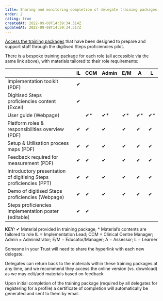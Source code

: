 ```yaml
---
title: Sharing and monitoring completion of delegate training packages
order: 2
rating: true
createdAt: 2022-09-08T14:39:34.314Z
updatedAt: 2022-09-08T14:39:34.317Z
---
```

[Access the training packages](https://nhs-step1-training.netlify.app/) that have been designed to prepare and support staff through the digitised Steps proficiencies pilot. 

There is a bespoke training package for each role (all accessible via the same link above), with materials tailored to their role requirements:

|                                                                    | IL | CCM | Admin | E/M | A  | L  |
| ------------------------------------------------------------------- | --- | ---- | ------ | ---- | --- | --- |
| Implementation toolkit (PDF)                                       | ✔  |     |       |     |    |    |
| Digitised Steps proficiencies content (Excel)                     | ✔  |     |       |     |    |    |
| User guide (Webpage)                                               |    | ✔*  | ✔*    | ✔*  | ✔* | ✔* |
| Platform roles & responsibilities overview (PDF)                   | ✔  | ✔   | ✔     | ✔   | ✔  | ✔  |
| Setup & Utilisation process maps (PDF)                             | ✔  | ✔   | ✔     | ✔   | ✔  | ✔  |
| Feedback required for measurement (PDF)                            | ✔  | ✔   | ✔     | ✔   | ✔  | ✔  |
| Introductory presentation of digitising Steps proficiencies (PPT) | ✔  | ✔   | ✔     | ✔   | ✔  | ✔  |
| Demo of digitised Steps proficiencies (Webpage)                   | ✔  | ✔   | ✔     | ✔   | ✔  | ✔  |
| Steps proficiencies implementation poster (editable)                                                           | ✔  | ✔   |      |     |    |    |

**KEY:**
✔ Material provided in training package, * Material’s contents are tailored to role
IL = Implementation Lead; CCM = Clinical Centre Manager; Admin = Administrator; E/M = Educator/Manager; A = Assessor; L = Learner

Someone in your Trust will need to share the hyperlink with each new delegate. 

Delegates can return back to the materials within these training packages at any time, and we recommend they access the online version (vs. download) as we may edit/add materials based on feedback.

Upon initial completion of the training package (required by all delegates for registering for a profile) a certificate of completion will automatically be generated and sent to them by email.